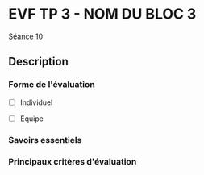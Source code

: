 # EVF TP 3 - <!-- varexp:begin BLOC3 -->NOM DU BLOC 3<!-- varexp:end --> 

[Séance 10](../../../01-deroulement/10/)


## Description


### Forme de l'évaluation

* [ ] Individuel
* [ ] Équipe


### Savoirs essentiels

### Principaux critères d'évaluation
